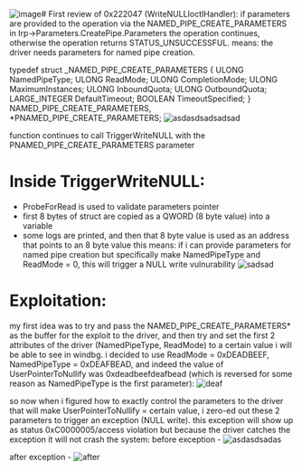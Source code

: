 ![image](https://github.com/shaygitub/MY-HEVD/assets/122000611/574a740d-8e4e-4408-8ce1-81819e9c19c4)# First review of 0x222047 (WriteNULLIoctlHandler):
if parameters are provided to the operation via the NAMED_PIPE_CREATE_PARAMETERS in Irp->Parameters.CreatePipe.Parameters the operation continues,
otherwise the operation returns STATUS_UNSUCCESSFUL. means:
the driver needs parameters for named pipe creation.

typedef struct _NAMED_PIPE_CREATE_PARAMETERS {
    ULONG NamedPipeType;
    ULONG ReadMode;
    ULONG CompletionMode;
    ULONG MaximumInstances;
    ULONG InboundQuota;
    ULONG OutboundQuota;
    LARGE_INTEGER DefaultTimeout;
    BOOLEAN TimeoutSpecified;
} NAMED_PIPE_CREATE_PARAMETERS, *PNAMED_PIPE_CREATE_PARAMETERS;
![asdasdsadsadsad](https://github.com/shaygitub/MY-HEVD/assets/122000611/d88bbb78-5b3d-42f9-86f3-746029dc2af8)

function continues to call TriggerWriteNULL with the PNAMED_PIPE_CREATE_PARAMETERS parameter

# Inside TriggerWriteNULL:
- ProbeForRead is used to validate parameters pointer
- first 8 bytes of struct are copied as a QWORD (8 byte value) into a variable
- some logs are printed, and then that 8 byte value is used as an address that points to an 8 byte value
this means: if i can provide parameters for named pipe creation but specifically make NamedPipeType and ReadMode = 0,
this will trigger a NULL write vulnurability
![sadsad](https://github.com/shaygitub/MY-HEVD/assets/122000611/3a21920c-7c7d-4d14-ad30-11289d5196f0)


# Exploitation:
my first idea was to try and pass the NAMED_PIPE_CREATE_PARAMETERS* as the buffer for the exploit to the driver,
and then try and set the first 2 attributes of the driver (NamedPipeType, ReadMode) to a certain value i will
be able to see in windbg.
i decided to use   ReadMode = 0xDEADBEEF, NamedPipeType = 0xDEAFBEAD, and indeed the value of UserPointerToNullify
was 0xdeadbeefdeafbead (which is reversed for some reason as NamedPipeType is the first parameter):
![deaf](https://github.com/shaygitub/MY-HEVD/assets/122000611/8ec02393-d671-4b8b-99c2-c4cf3a08e04c)

so now when i figured how to exactly control the parameters to the driver that will make UserPointerToNullify = certain value,
i zero-ed out these 2 parameters to trigger an exception (NULL write). this exception will show up as status 0xC0000005/access violation
but because the driver catches the exception it will not crash the system:
before exception -
![asdasdsadas](https://github.com/shaygitub/MY-HEVD/assets/122000611/7827d37f-cd65-4d86-acd2-205edb974116)

after exception -
![after](https://github.com/shaygitub/MY-HEVD/assets/122000611/35bf587f-5b31-4e16-9da1-e0c59832a294)
